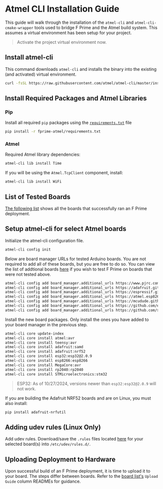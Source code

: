 # Atmel CLI Installation Guide

This guide will walk through the installation of the `atmel-cli` and `atmel-cli-cmake-wrapper` tools used to bridge F Prime and the Atmel build system. This assumes a virtual environment has been setup for your project.

> Activate the project virtual environment now.

## Install atmel-cli

This command downloads `atmel-cli` and installs the binary into the existing (and activated) virtual environment.
```sh
curl -fsSL https://raw.githubusercontent.com/atmel/atmel-cli/master/install.sh | BINDIR=$VIRTUAL_ENV/bin sh
```

## Install Required Packages and Atmel Libraries

### Pip

Install all required `pip` packages using the [`requirements.txt`](../requirements.txt) file
```sh
pip install -r fprime-atmel/requirements.txt
```

### Atmel

Required Atmel library dependencies:
```sh
atmel-cli lib install Time
```

If you will be using the `Atmel.TcpClient` component, install:
```sh
atmel-cli lib install WiFi
```

## List of Tested Boards

[The following list](./board-list.md) shows all the boards that successfully ran an F Prime deployment.

## Setup atmel-cli for select Atmel boards

Initialize the atmel-cli configuration file.
```sh
atmel-cli config init
```

Below are board manager URLs for tested Arduino boards. You are not required to add all of these boards, but you are free to do so. You can view the list of addtional boards [here](https://github.com/per1234/inoplatforms/blob/main/ino-hardware-package-list.tsv) if you wish to test F Prime on boards that were not tested above.
```sh
atmel-cli config add board_manager.additional_urls https://www.pjrc.com/teensy/package_teensy_index.json
atmel-cli config add board_manager.additional_urls https://adafruit.github.io/atmel-board-index/package_adafruit_index.json
atmel-cli config add board_manager.additional_urls https://espressif.github.io/atmel-esp32/package_esp32_index.json
atmel-cli config add board_manager.additional_urls https://atmel.esp8266.com/stable/package_esp8266com_index.json
atmel-cli config add board_manager.additional_urls https://mcudude.github.io/MegaCore/package_MCUdude_MegaCore_index.json
atmel-cli config add board_manager.additional_urls https://github.com/earlephilhower/atmel-pico/releases/download/global/package_rp2040_index.json
atmel-cli config add board_manager.additional_urls https://github.com/stm32duino/BoardManagerFiles/raw/main/package_stmicroelectronics_index.json
```

Install the new board packages. Only install the ones you have added to your board manager in the previous step.
```sh
atmel-cli core update-index
atmel-cli core install atmel:avr
atmel-cli core install teensy:avr
atmel-cli core install adafruit:samd
atmel-cli core install adafruit:nrf52
atmel-cli core install esp32:esp32@2.0.9
atmel-cli core install esp8266:esp8266
atmel-cli core install MegaCore:avr
atmel-cli core install rp2040:rp2040
atmel-cli core install STMicroelectronics:stm32
```

> ESP32: As of 10/27/2024, versions newer than `esp32:esp32@2.0.9` will not work.

If you are building the Adafruit NRF52 boards and are on Linux, you must also install:
```sh
pip install adafruit-nrfutil
```

## Adding udev rules (Linux Only)
Add udev rules. Download/save the `.rules` files located [here](https://github.com/fprime-community/fprime-atmel/tree/main/docs/rules) for your selected board(s) into `/etc/udev/rules.d/`.

## Uploading Deployment to Hardware

Upon successful build of an F Prime deployment, it is time to upload it to your board. The steps differ between boards. Refer to the [board list's](./board-list.md) `Upload Guide` column READMEs for guidance.
